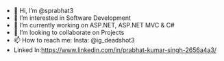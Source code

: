 - 👋 Hi, I’m @sprabhat3
- 👀 I’m interested in Software Development
- 🌱 I’m currently working on ASP.NET, ASP.NET MVC & C#
- 💞️ I’m looking to collaborate on Projects
- 📫 How to reach me: Insta: @ig_deadshot3
- Linked In:https://www.linkedin.com/in/prabhat-kumar-singh-2656a4a3/

<!---
sprabhat3/sprabhat3 is a ✨ special ✨ repository because its `README.md` (this file) appears on your GitHub profile.
You can click the Preview link to take a look at your changes.
--->
